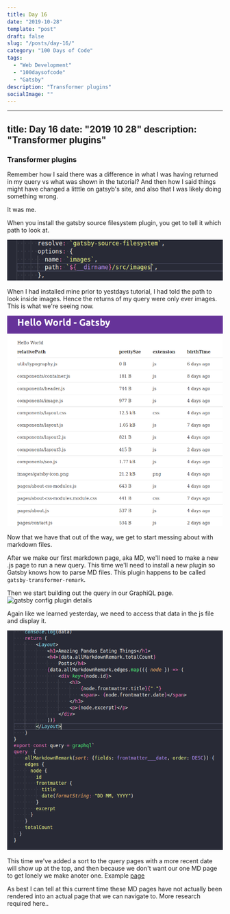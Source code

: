 ```yaml
---
title: Day 16
date: "2019-10-28"
template: "post"
draft: false
slug: "/posts/day-16/"
category: "100 Days of Code"
tags:
  - "Web Development"
  - "100daysofcode"
  - "Gatsby"
description: "Transformer plugins"
socialImage: ""
---
```


---
title: Day 16
date: "2019 10 28"
description: "Transformer plugins"
---

### Transformer plugins 

 
Remember how I said there was a difference in what I was having returned in my query vs what was shown in the tutorial? And then how I said things might have changed a litttle on gatsyb's site, and also that I was likely doing something wrong.

It was me.

When you install the gatsby source filesystem plugin, you get to tell it which path to look at.

![gatsby config plugin details](../../static/media/Screenshot&#32;from&#32;2019-10-31&#32;05-16-38.png)

<!-- <img
  src={"../../Screenshot from 2019-10-31 05-16-38.png"}
  alt="gatsby config plugin details"
/> -->

When I had installed mine prior to yestdays tutorial, I had told the path to look inside images. Hence the returns of my query were only ever images.
This is what we're seeing now.

![gatsby config plugin details](../../static/media/Screenshot&#32;from&#32;2019-10-31&#32;05-19-30.png)


Now that we have that out of the way, we get to start messing about 
with markdown files.

After we make our first markdown page, aka MD, we'll need to make a new .js page to run a new query. This time we'll need to install a new plugin so Gatsby knows how to parse MD files. This plugin happens to be called `gatsby-transformer-remark`. 

Then we start building out the query in our GraphiQL page.
![gatsby config plugin details](../../static/media/Screenshot&#32;from&#32;2019-10-31&#32;06-07-46.png)
<!-- <img
  src={"../../Screenshot from 2019-10-31 06-06-46.png"}
  alt="gatsby config plugin details"
/> -->
Again like we learned yesterday, we need to access that data in the js file and display it.

![gatsby config plugin details](../../static/media/Screenshot&#32;from&#32;2019-10-31&#32;06-07-57.png)

<!-- <img
  src={"../../Screenshot from 2019-10-31 06-07-57.png"}
  alt="gatsby config plugin details"
/> -->

This time we've added a sort to the query pages with a more recent date will show up at the top, and then because we don't want our one MD page to get lonely we make anoter one.
Example [page](/new-index)


As best I can tell at this current time these MD pages have not actually been rendered into an actual page that we can navigate to. More research required here..

   